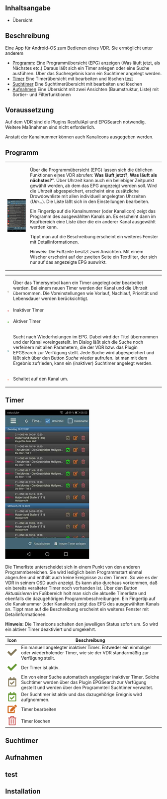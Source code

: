 ## Inhaltsangabe

* Übersicht

## Beschreibung
Eine App für Android-OS zum Bedienen eines VDR. Sie ermöglicht unter anderem
* [Programm](#programm): Eine Programmübersicht (EPG) anzeigen (Was läuft jetzt, als Nächstes etc.) Daraus läßt sich ein Timer anlegen oder eine Suche ausführen. Über das Suchergebnis kann ein Suchtimer angelegt werden.
* [Timer](#timer) Eine Timerübersicht mit bearbeiten und löschen [test](#test)
* [Suchtimer](#suchtimer) Eine Suchtimerübersicht mit bearbeiten und löschen
* [Aufnahmen](#aufnahmen) Eine Übersicht mit zwei Ansichten (Baumstruktur, Liste) mit Sortier- und Filterfunktionen 

## Voraussetzung

Auf dem VDR sind die Plugins RestfulApi und EPGSearch notwendig. Weitere Maßnahmen sind nicht erforderlich. 

Anstatt der Kanalnummer können auch Kanalicons ausgegeben werden. 

## Programm

<table>
  <tr>
    <td>
    <img src=".images/programm.jpg">
    </td>
    <td>
      <p>Über die Programmübersicht (EPG) lassen sich die üblichen Funktionen eines VDR abrufen: <b>Was läuft jetzt?</b>, <b>Was läuft als nächstes?</b>". Über Uhrzeit kann auch ein beliebiger Zeitpunkt gewählt werden, ab dem das EPG angezeigt werden soll. Wird die Uhrzeit abgespeichert, erscheint eine zusätzliche Drowdownliste mit allen individuell angelegten Uhrzeiten (<i>Um...</i>). Die Liste läßt sich in den Einstellungen bearbeiten. 
      </p>
      <p>Ein Fingertip auf die Kanalnummer (oder Kanalicon) zeigt das Programm des ausgewählten Kanals an. Es erscheint dann im Kopfbereich eine Liste über die ein anderer Kanal ausgewählt werden kann.</p> 
      <p>
        Tippt man auf die Beschreibung erscheint ein weiteres Fenster mit Detailinformationen.
      </p>
      <p>
        Hinweis: Die Fußzeile besitzt zwei Ansichten. Mit einem Wischer erscheint auf der zweiten Seite ein Textfilter, der sich nur auf das angezeigte EPG auswirkt.
      </p>
    </td>
  </tr>
</table>
      
<table>
  <tr>
    <td>
      <img src=".images/timer.png">
     </td>
     <td><p>Über das Timersymbol kann ein Timer angelegt oder bearbeitet werden. Bei einem neuen Timer werden der Kanal und die Uhrzeit übernommen. Die Voreinstellungen wie Vorlauf, Nachlauf, Priorität und Lebensdauer werden berücksichtigt.</p>
    </td>
    </tr>
  <tr>
    <td>
      <img src=".images/timer-inactive.png">
     </td>
    <td>Inaktiver Timer</td>
    <tr>
      <td>
      <img src=".images/timer-active.png">
     </td>
    <td>
      <p>Aktiver Timer</p>
    </td>
        </tr>
  <tr>
    <td>
      <img src=".images/search.png">
    </td>
    <td>
      <p>Sucht nach Wiederholungen im EPG. Dabei wird der Titel übernommen und der Kanal voreingestellt. Im Dialog läßt sich die Suche noch verfeinern mit allen Parametern, die der VDR bzw. das Plugin EPGSearch zur Verfügung stellt. Jede Suche wird abgespeichert und läßt sich über den Button <i>Suche</i> wieder aufrufen. Ist man mit dem Ergebnis zufrieden, kann ein (inaktiver) Suchtimer angelegt werden.
      </p>
    </td>
  </tr>
      <tr>
      <td>
      <img src=".images/switch.png">
     </td>
    <td>
      <p>Schaltet auf den Kanal um.</p>
    </td>
  </tr>
</table>
  
## Timer

![Timerliste](.images/timerliste.jpg)

Die Timerliste unterscheidet sich in einem Punkt von den anderen Programmbereichen. Sie wird lediglich beim Programmstart einmal abgerufen und enthält auch keine Ereignisse zu den Timern. So wie es der VDR in seinem OSD auch anzeigt. Es kann also durchaus vorkommen, daß ein bereits veralteter Timer noch vorhanden ist. 
Über den Button <i>Aktualisieren</i> im Fußbereich holt man sich die aktuelle Timerliste und ebenfalls die dazugehörigen Programmbeschreibungen. 
Ein Fingertip auf die Kanalnummer (oder Kanalicon) zeigt das EPG des ausgewählten Kanals an. 
Tippt man auf die Beschreibung erscheint ein weiteres Fenster mit Detailinformationen. 

**Hinweis:** Die Timericons schalten den jeweiligen Status sofort um. So wird ein aktiver Timer deaktiviert und umgekehrt.

| Icon | Beschreibung |
| --- | --- |
| ![](.images/manualtimer-inactive.png) | Ein manuell angelegter inaktiver Timer. Entweder ein einmaliger oder wiederholender Timer, wie sie der VDR standarmäßig zur Verfügung stellt. |
| ![](.images/manualtimer-active.png) | Der Timer ist aktiv. |
| ![](.images/searchtimer-inactive.png) | Ein von einer Suche automatisch angelegter inaktiver Timer. Solche Suchtimer werden über das Plugin EPGSearch zur Verfügung gestellt und werden über den Programmteil Suchtimer verwaltet. | 
| ![](.images/searchtimer-active.png) | Der Suchtimer ist aktiv und das dazugehörige Ereignis wird aufgnommen. |
| ![](.images/edit.png) | Timer bearbeiten |
| ![](.images/trash.png) | Timer löschen |


## Suchtimer
## Aufnahmen
## test
## Installation
